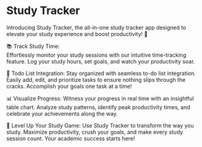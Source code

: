  <h1>Study Tracker</h1>
Introducing Study Tracker, the all-in-one study tracker app designed to elevate your study experience and boost productivity! 🚀


📚 Track Study Time:<br/>
Effortlessly monitor your study sessions with our intuitive time-tracking feature. Log your study hours, set goals, and watch your productivity soar.

📅 Todo List Integration:
Stay organized with seamless to-do list integration. Easily add, edit, and prioritize tasks to ensure nothing slips through the cracks. Accomplish your goals one task at a time!

📊 Visualize Progress:
Witness your progress in real time with an insightful table chart. Analyze study patterns, identify peak productivity times, and celebrate your achievements along the way.

🚀 Level Up Your Study Game:
Use Study Tracker to transform the way you study. Maximize productivity, crush your goals, and make every study session count. Your academic success starts here!
